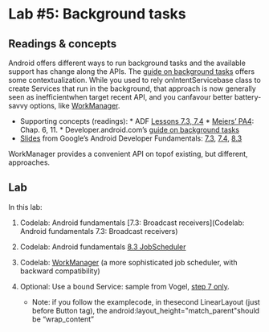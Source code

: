 # Lab #5: Background tasks

## Readings & concepts 
Android offers different ways to run background tasks and the available support has change along the APIs. The [guide on background tasks](https://developer.android.com/training/best-background) offers some contextualization.
While you used to rely onIntentServicebase class to create Services that run in the background, that approach is now generally seen as inefficientwhen target recent API, and you canfavour better battery-savvy options, like [WorkManager](https://developer.android.com/topic/libraries/architecture/workmanager).

  - Supporting concepts (readings):
        * ADF [Lessons 7.3, 7.4](https://google-developer-training.github.io/android-developer-fundamentals-course-concepts-v2/index.html)
        * [Meiers’ PA4](https://www.wiley.com/en-pt/Professional+Android%2C+4th+Edition-p-9781118949528): Chap. 6, 11.
        * Developer.android.com’s [guide on background tasks](https://developer.android.com/training/best-background)
  - [Slides](https://drive.google.com/drive/folders/1eu-LXxiHocSktGYpG04PfE9Xmr_pBY5P) from Google’s Android Developer Fundamentals: [7.3](https://docs.google.com/presentation/d/1qF9Yeau7uHIP7_aOHWgPU_RnfxACZzGyAZIzcJWz0R0/edit#slide=id.g116d7d9d49_3_13), [7.4](https://docs.google.com/presentation/d/1SdawmBYLrDKcLxwtvB09B5ffK7Bd9cj-677qI5Unekg/edit#slide=id.g116d7d9d49_3_13), [8.3](https://docs.google.com/presentation/d/1jWZ10wsLZTPhTl2jcPpa-PpkIbfJAeoVKfUv-eQoSCk/edit#slide=id.g116d7d9d49_3_13)

WorkManager provides a convenient API on topof existing, but different, approaches.


## Lab
In this lab:

  1. Codelab: Android fundamentals [7.3: Broadcast receivers](Codelab: Android fundamentals 7.3: Broadcast receivers)

  2. Codelab: Android fundamentals [8.3 JobScheduler](https://developer.android.com/courses/fundamentals-training/toc-v2)

  3. Codelab: [WorkManager](https://codelabs.developers.google.com/codelabs/android-workmanager-java/index.html#0) (a more sophisticated job scheduler, with backward compatibility)

  4. Optional: Use a bound Service: sample from Vogel, [step 7 only](https://www.vogella.com/tutorials/AndroidServices/article.html#exercise_bindlocalservice).
        * Note: if you follow the examplecode, in thesecond LinearLayout (just before Button tag), the android:layout_height="match_parent"should be “wrap_content”
